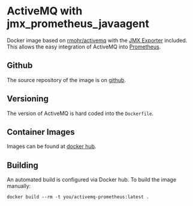 # ActiveMQ with jmx_prometheus_javaagent

Docker image based on [rmohr/activemq](https://github.com/rmohr/docker-activemq) with the [JMX Exporter](https://github.com/prometheus/jmx_exporter) included. This allows the easy integration of ActiveMQ into [Prometheus](https://prometheus.io).


## Github
The source repository of the image is on [github](https://github.com/bwolf/activemq-prometheus).


## Versioning
The version of ActiveMQ is hard coded into the `Dockerfile`.

## Container Images
Images can be found at [docker hub](https://hub.docker.com/r/bwolf/activemq-prometheus).


## Building
An automated build is configured via Docker hub. To build the image manually:

    docker build --rm -t you/activemq-prometheus:latest .
